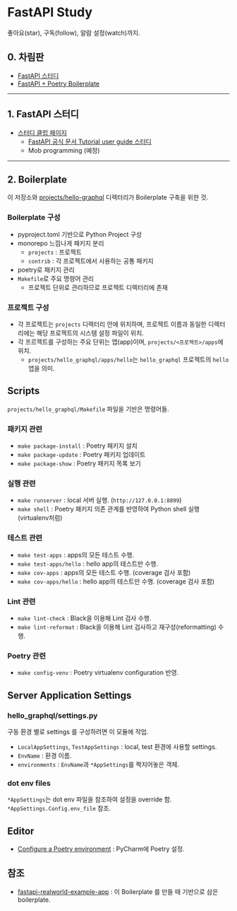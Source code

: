 FastAPI Study
==============

좋아요(star), 구독(follow), 알람 설정(watch)까지.

## 0. 차림판

- [FastAPI 스터디](#1-fastapi-스터디)
- [FastAPI + Poetry Boilerplate](#2-boilerplate)

----


## 1. FastAPI 스터디
- [스터디 클럽 페이지](./projects/study-club)
  - [FastAPI 공식 문서 Tutorial user guide 스터디](./projects/study-club)
  - Mob programming (예정)

----

## 2. Boilerplate

이 저장소와 [projects/hello-graphql](./projects/hello-graphql) 디렉터리가 Boilerplate 구축을 위한 것.

### Boilerplate 구성

- pyproject.toml 기반으로 Python Project 구성
- monorepo 느낌나게 패키지 분리
  - `projects` : 프로젝트 
  - `contrib` :  각 프로젝트에서 사용하는 공통 패키지
- poetry로 패키지 관리
- `Makefile`로 주요 명령어 관리
  - 프로젝트 단위로 관리하므로 프로젝트 디렉터리에 존재


### 프로젝트 구성

- 각 프로젝트는 `projects` 디렉터리 안에 위치하며, 프로젝트 이름과 동일한 디렉터리에는 해당 프로젝트의 시스템 설정 파일이 위치.
- 각 프르젝트를 구성하는 주요 단위는 앱(app)이며, `projects/<프로젝트>/apps`에 위치.
  - `projects/hello_graphql/apps/hello`는 `hello_graphql` 프로젝트의 `hello` 앱을 의미.


Scripts
--------

`projects/hello_graphql/Makefile` 파일을 기반은 명령어들.

### 패키지 관련

- `make package-install` : Poetry 패키지 설치
- `make package-update` : Poetry 패키지 업데이트
- `make package-show` : Poetry 패키지 목록 보기

### 실행 관련

- `make runserver` : local 서버 실행. (`http://127.0.0.1:8899`)
- `make shell` : Poetry 패키지 의존 관계를 반영하여 Python shell 실행 (virtualenv처럼)

### 테스트 관련

- `make test-apps` : apps의 모든 테스트 수행.
- `make test-apps/hello` : hello app의 테스트만 수행.
- `make cov-apps` : apps의 모든 테스트 수행. (coverage 검사 포함)
- `make cov-apps/hello` : hello app의 테스트만 수행. (coverage 검사 포함)

### Lint 관련

- `make lint-check` : Black을 이용해 Lint 검사 수행.
- `make lint-reformat` : Black을 이용해 Lint 검사하고 재구성(reformatting) 수행.

### Poetry 관련

- `make config-venv` : Poetry virtualenv configuration 반영.


Server Application Settings
---------------------------

### hello_graphql/settings.py

구동 환경 별로 settings 를 구성하려면 이 모듈에 작업.

- `LocalAppSettings`, `TestAppSettings` : local, test 환경에 사용할 settings.
- `EnvName` : 환경 이름.
- `environments` : `EnvName`과 `*AppSettings`를 짝지어놓은 객체.


### dot env files

`*AppSettings`는 dot env 파일을 참조하여 설정을 override 함. `*AppSettings.Config.env_file` 참조.


Editor
-------

- [Configure a Poetry environment](https://www.jetbrains.com/help/pycharm/poetry.html) : PyCharm에 Poetry 설정.

참조
-----

- [fastapi-realworld-example-app](https://github.com/nsidnev/fastapi-realworld-example-app) : 이 Boilerplate 를 만들 때 기반으로 삼은 boilerplate.
